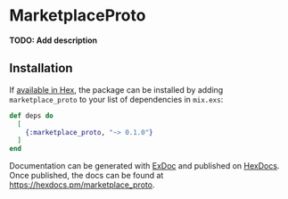 # MarketplaceProto

**TODO: Add description**

## Installation

If [available in Hex](https://hex.pm/docs/publish), the package can be installed
by adding `marketplace_proto` to your list of dependencies in `mix.exs`:

```elixir
def deps do
  [
    {:marketplace_proto, "~> 0.1.0"}
  ]
end
```

Documentation can be generated with [ExDoc](https://github.com/elixir-lang/ex_doc)
and published on [HexDocs](https://hexdocs.pm). Once published, the docs can
be found at <https://hexdocs.pm/marketplace_proto>.

